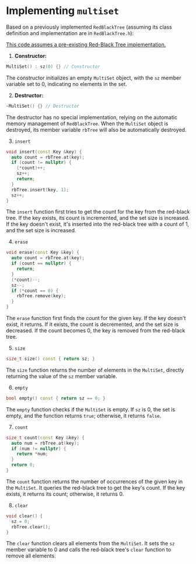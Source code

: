 # Implementing `multiset`

Based on a previously implemented `RedBlackTree` (assuming its class definition and implementation are in `RedBlackTree.h`):

[This code assumes a pre-existing Red-Black Tree implementation.](Implementation.cpp)

1. **Constructor:**

```cpp
MultiSet() : sz(0) {} // Constructor
```

The constructor initializes an empty `MultiSet` object, with the `sz` member variable set to 0, indicating no elements in the set.

2. **Destructor:**

```cpp
~MultiSet() {} // Destructor
```

The destructor has no special implementation, relying on the automatic memory management of `RedBlackTree`. When the `MultiSet` object is destroyed, its member variable `rbTree` will also be automatically destroyed.

3. `insert`

```cpp
void insert(const Key &key) {
  auto count = rbTree.at(key);
  if (count != nullptr) {
    (*count)++;
    sz++;
    return;
  }
  rbTree.insert(key, 1);
  sz++;
}
```

The `insert` function first tries to get the count for the key from the red-black tree. If the key exists, its count is incremented, and the set size is increased. If the key doesn't exist, it's inserted into the red-black tree with a count of 1, and the set size is increased.

4. `erase`

```cpp
void erase(const Key &key) {
  auto count = rbTree.at(key);
  if (count == nullptr) {
    return;
  }
  (*count)--;
  sz--;
  if (*count == 0) {
    rbTree.remove(key);
  }
}
```

The `erase` function first finds the count for the given key. If the key doesn't exist, it returns. If it exists, the count is decremented, and the set size is decreased. If the count becomes 0, the key is removed from the red-black tree.

5. `size`

```cpp
size_t size() const { return sz; }
```

The `size` function returns the number of elements in the `MultiSet`, directly returning the value of the `sz` member variable.

6. `empty`

```cpp
bool empty() const { return sz == 0; }
```

The `empty` function checks if the `MultiSet` is empty. If `sz` is 0, the set is empty, and the function returns `true`; otherwise, it returns `false`.

7. `count`

```cpp
size_t count(const Key &key) {
  auto num = rbTree.at(key);
  if (num != nullptr) {
    return *num;
  }
  return 0;
}
```

The `count` function returns the number of occurrences of the given key in the `MultiSet`. It queries the red-black tree to get the key's count. If the key exists, it returns its count; otherwise, it returns 0.

8. `clear`

```cpp
void clear() {
  sz = 0;
  rbTree.clear();
}
```

The `clear` function clears all elements from the `MultiSet`. It sets the `sz` member variable to 0 and calls the red-black tree's `clear` function to remove all elements.